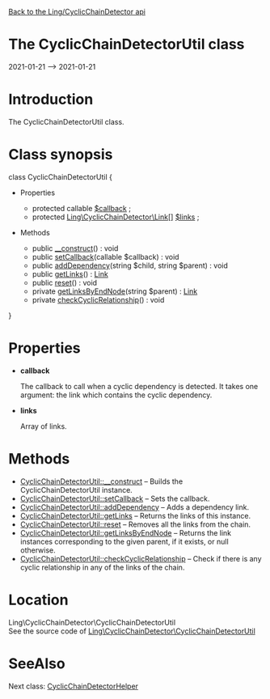 [Back to the Ling/CyclicChainDetector api](https://github.com/lingtalfi/CyclicChainDetector/blob/master/doc/api/Ling/CyclicChainDetector.md)



The CyclicChainDetectorUtil class
================
2021-01-21 --> 2021-01-21






Introduction
============

The CyclicChainDetectorUtil class.



Class synopsis
==============


class <span class="pl-k">CyclicChainDetectorUtil</span>  {

- Properties
    - protected callable [$callback](#property-callback) ;
    - protected [Ling\CyclicChainDetector\Link[]](https://github.com/lingtalfi/CyclicChainDetector/blob/master/doc/api/Ling/CyclicChainDetector/Link.md) [$links](#property-links) ;

- Methods
    - public [__construct](https://github.com/lingtalfi/CyclicChainDetector/blob/master/doc/api/Ling/CyclicChainDetector/CyclicChainDetectorUtil/__construct.md)() : void
    - public [setCallback](https://github.com/lingtalfi/CyclicChainDetector/blob/master/doc/api/Ling/CyclicChainDetector/CyclicChainDetectorUtil/setCallback.md)(callable $callback) : void
    - public [addDependency](https://github.com/lingtalfi/CyclicChainDetector/blob/master/doc/api/Ling/CyclicChainDetector/CyclicChainDetectorUtil/addDependency.md)(string $child, string $parent) : void
    - public [getLinks](https://github.com/lingtalfi/CyclicChainDetector/blob/master/doc/api/Ling/CyclicChainDetector/CyclicChainDetectorUtil/getLinks.md)() : [Link](https://github.com/lingtalfi/CyclicChainDetector/blob/master/doc/api/Ling/CyclicChainDetector/Link.md)
    - public [reset](https://github.com/lingtalfi/CyclicChainDetector/blob/master/doc/api/Ling/CyclicChainDetector/CyclicChainDetectorUtil/reset.md)() : void
    - private [getLinksByEndNode](https://github.com/lingtalfi/CyclicChainDetector/blob/master/doc/api/Ling/CyclicChainDetector/CyclicChainDetectorUtil/getLinksByEndNode.md)(string $parent) : [Link](https://github.com/lingtalfi/CyclicChainDetector/blob/master/doc/api/Ling/CyclicChainDetector/Link.md)
    - private [checkCyclicRelationship](https://github.com/lingtalfi/CyclicChainDetector/blob/master/doc/api/Ling/CyclicChainDetector/CyclicChainDetectorUtil/checkCyclicRelationship.md)() : void

}




Properties
=============

- <span id="property-callback"><b>callback</b></span>

    The callback to call when a cyclic dependency is detected.
    It takes one argument: the link which contains the cyclic dependency.
    
    

- <span id="property-links"><b>links</b></span>

    Array of links.
    
    



Methods
==============

- [CyclicChainDetectorUtil::__construct](https://github.com/lingtalfi/CyclicChainDetector/blob/master/doc/api/Ling/CyclicChainDetector/CyclicChainDetectorUtil/__construct.md) &ndash; Builds the CyclicChainDetectorUtil instance.
- [CyclicChainDetectorUtil::setCallback](https://github.com/lingtalfi/CyclicChainDetector/blob/master/doc/api/Ling/CyclicChainDetector/CyclicChainDetectorUtil/setCallback.md) &ndash; Sets the callback.
- [CyclicChainDetectorUtil::addDependency](https://github.com/lingtalfi/CyclicChainDetector/blob/master/doc/api/Ling/CyclicChainDetector/CyclicChainDetectorUtil/addDependency.md) &ndash; Adds a dependency link.
- [CyclicChainDetectorUtil::getLinks](https://github.com/lingtalfi/CyclicChainDetector/blob/master/doc/api/Ling/CyclicChainDetector/CyclicChainDetectorUtil/getLinks.md) &ndash; Returns the links of this instance.
- [CyclicChainDetectorUtil::reset](https://github.com/lingtalfi/CyclicChainDetector/blob/master/doc/api/Ling/CyclicChainDetector/CyclicChainDetectorUtil/reset.md) &ndash; Removes all the links from the chain.
- [CyclicChainDetectorUtil::getLinksByEndNode](https://github.com/lingtalfi/CyclicChainDetector/blob/master/doc/api/Ling/CyclicChainDetector/CyclicChainDetectorUtil/getLinksByEndNode.md) &ndash; Returns the link instances corresponding to the given parent, if it exists, or null otherwise.
- [CyclicChainDetectorUtil::checkCyclicRelationship](https://github.com/lingtalfi/CyclicChainDetector/blob/master/doc/api/Ling/CyclicChainDetector/CyclicChainDetectorUtil/checkCyclicRelationship.md) &ndash; Check if there is any cyclic relationship in any of the links of the chain.





Location
=============
Ling\CyclicChainDetector\CyclicChainDetectorUtil<br>
See the source code of [Ling\CyclicChainDetector\CyclicChainDetectorUtil](https://github.com/lingtalfi/CyclicChainDetector/blob/master/CyclicChainDetectorUtil.php)



SeeAlso
==============
Next class: [CyclicChainDetectorHelper](https://github.com/lingtalfi/CyclicChainDetector/blob/master/doc/api/Ling/CyclicChainDetector/Helper/CyclicChainDetectorHelper.md)<br>
